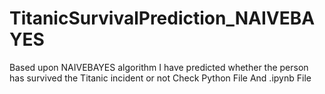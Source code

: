 # TitanicSurvivalPrediction_NAIVEBAYES
Based upon NAIVEBAYES algorithm I have predicted whether the person has survived the Titanic incident or not
Check Python File And .ipynb File
